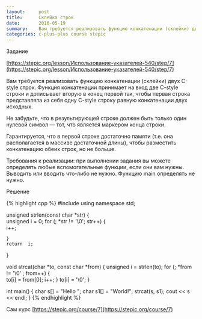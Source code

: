 ```yaml
---
layout:     post
title:      Склейка строк
date:       2016-05-19
summary:    Вам требуется реализовать функцию конкатенации (склейки) двух C-style строк. Функция конкатенации принимает на вход две C-style строки и дописывает вторую в конец первой так, чтобы первая строка представляла из себя одну C-style строку равную конкатенации двух исходных.  
categories: c-plus-plus course stepic
---
```


Задание 

[https://stepic.org/lesson/Использование-указателей-540/step/7](https://stepic.org/lesson/Использование-указателей-540/step/7)

Вам требуется реализовать функцию конкатенации (склейки) двух C-style строк. Функция конкатенации принимает на вход две C-style строки и дописывает вторую в конец первой так, чтобы первая строка представляла из себя одну C-style строку равную конкатенации двух исходных. 

Не забудьте, что в результирующей строке должен быть только один нулевой символ — тот, что является маркером конца строки. 

Гарантируется, что в первой строке достаточно памяти (т.е. она располагается в массиве достаточной длины), чтобы разместить конкатенацию обеих строк, но не больше.

Требования к реализации: при выполнении задания вы можете определять любые вспомогательные функции, если они вам нужны. Выводить или вводить что-либо не нужно. Функцию main определять не нужно.

Решение

{% highlight cpp %}
#include <iostream>
using namespace std;

unsigned strlen(const char *str)
{   
	unsigned i = 0;
	for (; *str != '\0'; str++) 
	{	
		i++;
		
	}
	return  i;
}

void strcat(char *to, const char *from)
{
    unsigned i = strlen(to);
	for (; *from != '\0' ; from++) 
	{	
		to[i] = from[0];
		i++;
	}
	to[i] = '\0';
}

int main() {
	char s[] = "Hello ";
	char s1[] = "World!";
	strcat(s, s1);
    cout << s << endl;
}
{% endhighlight %}

Сам курс [https://stepic.org/course/7](https://stepic.org/course/7)